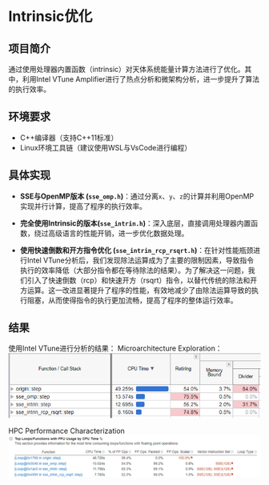 # Intrinsic优化

## 项目简介

通过使用处理器内置函数（intrinsic）对天体系统能量计算方法进行了优化。其中，利用Intel VTune Amplifier进行了热点分析和微架构分析，进一步提升了算法的执行效率。

## 环境要求

- C++编译器（支持C++11标准）
- Linux环境工具链（建议使用WSL与VsCode进行编程）

## 具体实现

- **SSE与OpenMP版本 (`sse_omp.h`)**：通过分离`x`、`y`、`z`的计算并利用OpenMP实现并行计算，提高了程序的执行效率。

- **完全使用Intrinsic的版本(`sse_intrin.h`)**：深入底层，直接调用处理器内置函数，绕过高级语言的性能开销，进一步优化数据处理。

- **使用快速倒数和开方指令优化 (`sse_intrin_rcp_rsqrt.h`)**：在针对性能瓶颈进行Intel VTune分析后，我们发现除法运算成为了主要的限制因素，导致指令执行的效率降低（大部分指令都在等待除法的结果）。为了解决这一问题，我们引入了快速倒数（rcp）和快速开方（rsqrt）指令，以替代传统的除法和开方运算。这一改进显著提升了程序的性能，有效地减少了由除法运算导致的执行阻塞，从而使得指令的执行更加流畅，提高了程序的整体运行效率。

## 结果
使用Intel VTune进行分析的结果：
Microarchitecture Exploration：
![Alt text](image.png)

HPC Performance Characterization
![Alt text](image-1.png)